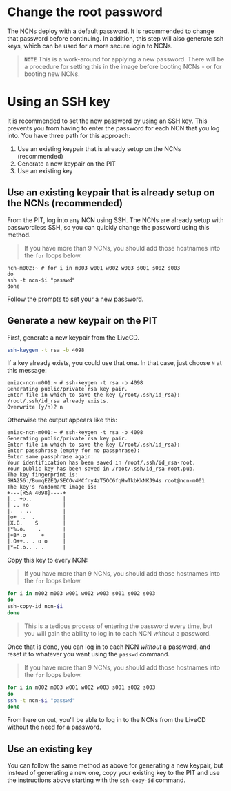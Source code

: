 # Change the root password

The NCNs deploy with a default password.  It is recommended to change that password before continuing.  In addition, this step will also generate ssh keys, which can be used for a more secure login to NCNs.

> **`NOTE`** This is a work-around for applying a new password. There will be a procedure for setting this in the
> image before booting NCNs - or for booting new NCNs.

# Using an SSH key

It is recommended to set the new password by using an SSH key.  This prevents you from having to enter the password for each NCN that you log into.  You have three path for this approach:

1. Use an existing keypair that is already setup on the NCNs (recommended)
2. Generate a new keypair on the PIT
3. Use an existing key

## Use an existing keypair that is already setup on the NCNs (recommended)

From the PIT, log into any NCN using SSH.  The NCNs are already setup with passwordless SSH, so you can quickly change the password using this method.

> If you have more than 9 NCNs, you should add those hostnames into the `for` loops below.

```
ncn-m002:~ # for i in m003 w001 w002 w003 s001 s002 s003
do
ssh -t ncn-$i "passwd"
done
```

Follow the prompts to set your a new password.

## Generate a new keypair on the PIT

First, generate a new keypair from the LiveCD.  

```bash
ssh-keygen -t rsa -b 4098
```

If a key already exists, you could use that one.  In that case, just choose `N` at this message:

```
eniac-ncn-m001:~ # ssh-keygen -t rsa -b 4098
Generating public/private rsa key pair.
Enter file in which to save the key (/root/.ssh/id_rsa):
/root/.ssh/id_rsa already exists.
Overwrite (y/n)? n
```

Otherwise the output appears like this:

```
eniac-ncn-m001:~ # ssh-keygen -t rsa -b 4098
Generating public/private rsa key pair.
Enter file in which to save the key (/root/.ssh/id_rsa):
Enter passphrase (empty for no passphrase):
Enter same passphrase again:
Your identification has been saved in /root/.ssh/id_rsa-root.
Your public key has been saved in /root/.ssh/id_rsa-root.pub.
The key fingerprint is:
SHA256:/BumqEZEQ/SECOv4MCfny4zT5OC6fqHwTkbKkNKJ94s root@ncn-m001
The key's randomart image is:
+---[RSA 4098]----+
|.. +o..          |
| .. +o           |
|.  . ..          |
|o+ ..  .         |
|X.B.    S        |
|*%.o.    .       |
|+B*.o     +      |
|.O++.. . o o     |
|*=E.o.. . .      |
```

Copy this key to every NCN:

> If you have more than 9 NCNs, you should add those hostnames into the `for` loops below.

```bash
for i in m002 m003 w001 w002 w003 s001 s002 s003
do
ssh-copy-id ncn-$i
done
```

> This is a tedious process of entering the password every time, but you will gain the ability to log in to each NCN _without_ a password.

Once that is done, you can log in to each NCN _without_ a password, and reset it to whatever you want using the `passwd` command.

> If you have more than 9 NCNs, you should add those hostnames into the `for` loops below.

```bash
for i in m002 m003 w001 w002 w003 s001 s002 s003
do
ssh -t ncn-$i "passwd"
done
```

From here on out, you'll be able to log in to the NCNs from the LiveCD without the need for a password.

## Use an existing key

You can follow the same method as above for generating a new keypair, but instead of generating a new one, copy your existing key to the PIT and use the instructions above starting with the `ssh-copy-id` command.
